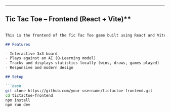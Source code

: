 
---

## Tic Tac Toe – Frontend (React + Vite)**

```markdown

This is the frontend of the Tic Tac Toe game built using React and Vite.

## Features

- Interactive 3x3 board
- Plays against an AI (Q-Learning model)
- Tracks and displays statistics locally (wins, draws, games played)
- Responsive and modern design

## Setup

```bash
git clone https://github.com/your-username/tictactoe-frontend.git
cd tictactoe-frontend
npm install
npm run dev
